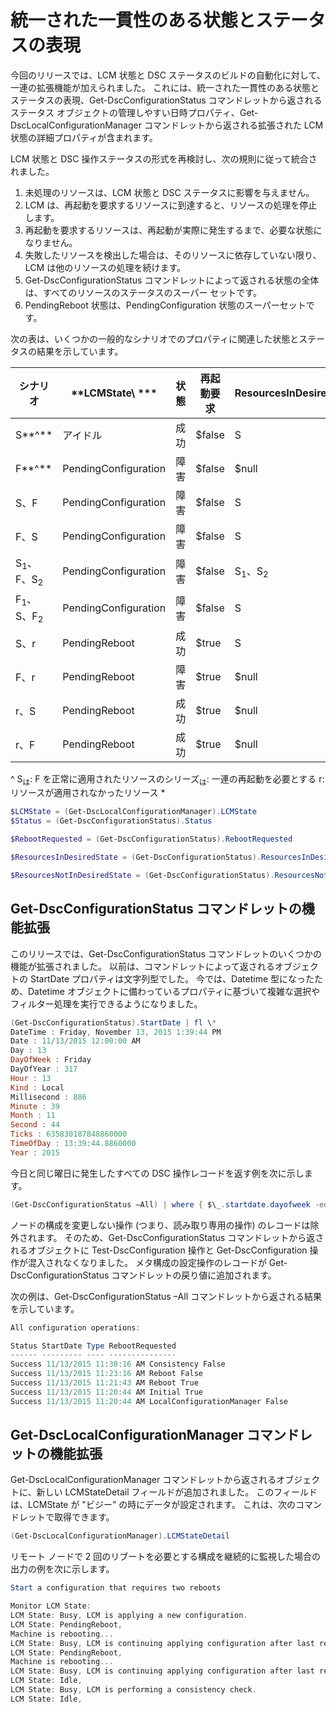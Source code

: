 # 統一された一貫性のある状態とステータスの表現

今回のリリースでは、LCM 状態と DSC ステータスのビルドの自動化に対して、一連の拡張機能が加えられました。 これには、統一された一貫性のある状態とステータスの表現、Get-DscConfigurationStatus コマンドレットから返されるステータス オブジェクトの管理しやすい日時プロパティ、Get-DscLocalConfigurationManager コマンドレットから返される拡張された LCM 状態の詳細プロパティが含まれます。

LCM 状態と DSC 操作ステータスの形式を再検討し、次の規則に従って統合されました。
1.  未処理のリソースは、LCM 状態と DSC ステータスに影響を与えません。
2.  LCM は、再起動を要求するリソースに到達すると、リソースの処理を停止します。
3.  再起動を要求するリソースは、再起動が実際に発生するまで、必要な状態になりません。
4.  失敗したリソースを検出した場合は、そのリソースに依存していない限り、LCM は他のリソースの処理を続けます。
5.  Get-DscConfigurationStatus コマンドレットによって返される状態の全体は、すべてのリソースのステータスのスーパー セットです。
6.  PendingReboot 状態は、PendingConfiguration 状態のスーパーセットです。

次の表は、いくつかの一般的なシナリオでのプロパティに関連した状態とステータスの結果を示しています。

| **シナリオ**                    | **LCMState\ ***       | **状態** | **再起動要求**  | **ResourcesInDesiredState**  | **ResourcesNotInDesiredState** |
|---------------------------------|----------------------|------------|---------------|------------------------------|--------------------------------|
| S**^**                          | アイドル                 | 成功    | $false        | S                            | $null                          |
| F**^**                          | PendingConfiguration | 障害    | $false        | $null                        | F                              |
| S、F                             | PendingConfiguration | 障害    | $false        | S                            | F                              |
| F、S                             | PendingConfiguration | 障害    | $false        | S                            | F                              |
| S<sub>1</sub>、F、S<sub>2</sub> | PendingConfiguration | 障害    | $false        | S<sub>1</sub>、S<sub>2</sub> | F                              |
| F<sub>1</sub>、S、F<sub>2</sub> | PendingConfiguration | 障害    | $false        | S                            | F<sub>1</sub>、F<sub>2</sub>   |
| S、r                            | PendingReboot        | 成功    | $true         | S                            | r                              |
| F、r                            | PendingReboot        | 障害    | $true         | $null                        | F、r                           |
| r、S                            | PendingReboot        | 成功    | $true         | $null                        | r                              |
| r、F                            | PendingReboot        | 成功    | $true         | $null                        | r                              |

^
S<sub>は</sub>: F を正常に適用されたリソースのシリーズ<sub>は</sub>: 一連の再起動を必要とする r: リソースが適用されなかったリソース \*

```powershell
$LCMState = (Get-DscLocalConfigurationManager).LCMState
$Status = (Get-DscConfigurationStatus).Status

$RebootRequested = (Get-DscConfigurationStatus).RebootRequested

$ResourcesInDesiredState = (Get-DscConfigurationStatus).ResourcesInDesiredState

$ResourcesNotInDesiredState = (Get-DscConfigurationStatus).ResourcesNotInDesiredState
```
## Get-DscConfigurationStatus コマンドレットの機能拡張

このリリースでは、Get-DscConfigurationStatus コマンドレットのいくつかの機能が拡張されました。 以前は、コマンドレットによって返されるオブジェクトの StartDate プロパティは文字列型でした。 今では、Datetime 型になったため、Datetime オブジェクトに備わっているプロパティに基づいて複雑な選択やフィルター処理を実行できるようになりました。
```powershell
(Get-DscConfigurationStatus).StartDate | fl \*
DateTime : Friday, November 13, 2015 1:39:44 PM
Date : 11/13/2015 12:00:00 AM
Day : 13
DayOfWeek : Friday
DayOfYear : 317
Hour : 13
Kind : Local
Millisecond : 886
Minute : 39
Month : 11
Second : 44
Ticks : 635830187848860000
TimeOfDay : 13:39:44.8860000
Year : 2015
```

今日と同じ曜日に発生したすべての DSC 操作レコードを返す例を次に示します。
```powershell
(Get-DscConfigurationStatus –All) | where { $\_.startdate.dayofweek -eq (Get-Date).DayOfWeek }
```

ノードの構成を変更しない操作 (つまり、読み取り専用の操作) のレコードは除外されます。 そのため、Get-DscConfigurationStatus コマンドレットから返されるオブジェクトに Test-DscConfiguration 操作と Get-DscConfiguration 操作が混入されなくなりました。
メタ構成の設定操作のレコードが Get-DscConfigurationStatus コマンドレットの戻り値に追加されます。

次の例は、Get-DscConfigurationStatus –All コマンドレットから返される結果を示しています。
```powershell
All configuration operations:

Status StartDate Type RebootRequested
------ --------- ---- ---------------
Success 11/13/2015 11:38:16 AM Consistency False
Success 11/13/2015 11:23:16 AM Reboot False
Success 11/13/2015 11:21:43 AM Reboot True
Success 11/13/2015 11:20:44 AM Initial True
Success 11/13/2015 11:20:44 AM LocalConfigurationManager False
```

## Get-DscLocalConfigurationManager コマンドレットの機能拡張
Get-DscLocalConfigurationManager コマンドレットから返されるオブジェクトに、新しい LCMStateDetail フィールドが追加されました。 このフィールドは、LCMState が "ビジー" の時にデータが設定されます。 これは、次のコマンドレットで取得できます。
```powershell
(Get-DscLocalConfigurationManager).LCMStateDetail
```

リモート ノードで 2 回のリブートを必要とする構成を継続的に監視した場合の出力の例を次に示します。
```powershell
Start a configuration that requires two reboots

Monitor LCM State:
LCM State: Busy, LCM is applying a new configuration.
LCM State: PendingReboot,
Machine is rebooting...
LCM State: Busy, LCM is continuing applying configuration after last reboot.
LCM State: PendingReboot,
Machine is rebooting...
LCM State: Busy, LCM is continuing applying configuration after last reboot.
LCM State: Idle,
LCM State: Busy, LCM is performing a consistency check.
LCM State: Idle,
```


<!--HONumber=Oct16_HO1-->


